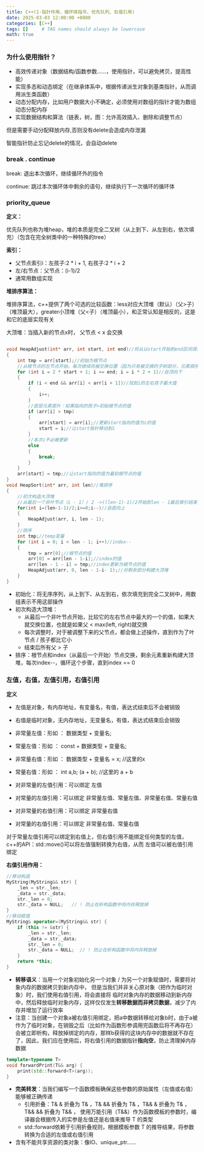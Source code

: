 ```yaml
---
title: C++(1·指针作用、循环体指令、优先队列、右值引用)
date: 2025-03-03 12:00:00 +0800
categories: [C++]
tags: []     # TAG names should always be lowercase
math: true
---
```

### 为什么使用指针？

* 高效传递对象（数据结构/函数参数……，使用指针，可以避免拷贝，提高性能）
* 实现多态和动态绑定（在继承体系中，根据传递派生对象到基类指针，从而调用派生类函数）
* 动态分配内存，比如用户数据大小不确定，必须使用对数组的指针才能为数组动态分配内存
* 实现数据结构和算法（链表，树，图：允许高效插入、删除和调整节点）

但是需要手动分配释放内存,否则没有delete会造成内存泄漏

智能指针防止忘记delete的情况，会自动delete


### break . continue

break: 退出本次循环，继续循环外的指令

continue: 跳过本次循环体中剩余的语句，继续执行下一次循环的循环体

### priority_queue

**定义：**

优先队列也称为堆heap，堆的本质是完全二叉树（从上到下、从左到右，依次填充）（包含在完全树类中的一种特殊的tree）

**索引：**

* 父节点索引i：左孩子:2 * i + 1, 右孩子:2 * i + 2
* 左/右节点：父节点：(i-1)/2
* 通常用数组实现

**堆排序算法：**

堆排序算法，c++提供了两个可选的比较函数：less对应大顶堆（默认）（父>子）（堆顶最大），greater小顶堆（父<子）（堆顶最小），和正常认知是相反的，这是和它的底层实现有关

大顶堆：当插入新的节点x时， 父节点 < x 会交换

```c++

void HeapAdjust(int* arr, int start, int end)//将从以start开始到end区间调整为大根堆
{
	int tmp = arr[start];//初始为根节点
	//从根节点的左节点开始，每次继续向被交换位置（因为只有被交换的子树部分，元素顺序才可能错误）的左指针搜索
	for (int i = 2 * start + 1; i <= end; i = i * 2 + 1)//自顶向下
	{
		if (i < end && arr[i] < arr[i + 1])//找到i的左右孩子最大值
		{
			i++;
		}
        //底层元素提升：如果指向的孩子>初始根节点的值
		if (arr[i] > tmp)
		{
			arr[start] = arr[i];//更新start指向的值为i的值
			start = i;//让start指针移动到i
		}
        //本次i不必被更新
		else
		{
			break;
		}
	}
	arr[start] = tmp;//让start指向的值为最初根节点的值
}
void HeapSort(int* arr, int len)//堆排序
{
	//初次构造大顶堆
	//从最后一个非叶节点（i - 1）/ 2 ->((len-1)-1)/2开始到len - 1最后索引结束的区间，每次找或左或父的节点i--，直到根节点0为止
	for(int i=(len-1-1)/2;i>=0;i--)//自底向上
	{
		HeapAdjust(arr, i, len - 1);
	}
	//排序
	int tmp;//temp变量
	for (int i = 0; i < len - 1; i++)//index--
	{
		tmp = arr[0];//根节点的值
		arr[0] = arr[len - 1-i];//index的值 
		arr[len - 1 - i] = tmp;//index更新为根节点的值
		HeapAdjust(arr, 0, len - 1-i- 1);//对剩余部分构建大顶堆
	}
}
```
* 初始化：将无序序列，从上到下、从左到右，依次填充到完全二叉树中，用数组表示不用这部操作
* 初次构造大顶堆：
  * 从最后一个非叶节点开始，比较它的左右节点中最大的一个的值，如果大就交换位置，也就是如果父 < max(left, right)就交换
  * 每次调整时，对于被调整下来的父节点，都会做上述操作，直到作为了叶节点 / 孩子都比它小
  * 结束后所有父 > 子
* 排序：根节点和index（从最后一个开始）节点交换，剩余元素重新构建大顶堆，每次index--，循环这个步骤，直到index == 0

### 左值，右值，左值引用，右值引用

**定义**

* 左值是对象，有内存地址，有变量名，有值，表达式结束后不会被销毁
* 右值是临时对象，无内存地址，无变量名，有值，表达式结束后会销毁

* 非常量左值：形如 ： 数据类型 + 变量名;
* 常量左值：形如 ： const + 数据类型 + 变量名;
* 非常量右值：形如 ： 数据类型 + 变量名 = x; //这里的x
* 常量右值：形如 ： int a,b; (a + b); //这里的 a + b

* 对非常量的左值引用：可以绑定 左值
* 对常量的左值引用：可以绑定 非常量左值、常量左值、非常量右值、常量右值
* 对非常量的右值引用：可以绑定 非常量右值
* 对常量的右值引用：可以绑定 非常量右值、常量右值

对于常量左值引用可以绑定到右值上，但右值引用不能绑定任何类型的左值，c++的API：std::move()可以将左值强制转换为右值，从而 左值可以被右值引用绑定

**右值引用作用：**

```c++
//移动构造
MyString(MyString&& str) { 
    _len = str._len; 
    _data = str._data; 
    str._len = 0; 
    str._data = NULL;   // ! 防止在析构函数中将内存释放掉
}
//移动赋值
MyString& operator=(MyString&& str) { 
    if (this != &str) { 
        _len = str._len; 
        _data = str._data; 
        str._len = 0; 
        str._data = NULL;  // ! 防止在析构函数中将内存释放掉
    } 
    return *this; 
}
```

* **转移语义**：当用一个对象初始化另一个对象 / 为另一个对象赋值时，需要将对象内存的数据拷贝到新内存中， 但是当我们并非关心原对象（把作为临时对象）时，我们使用右值引用，将会直接将 临时对象内存的数据移动到新内存中，然后释放临时对象内存，这样仅仅发生**转移数据而非拷贝数据**，减少了内存并增加了运行效率
* 注意：当创建一个对象a被右值引用绑定，把a中数据转移给对象b时，由于a被作为了临时对象，在销毁之后（比如作为函数形参调用完函数后将不再存在）会被立即析构，释放掉绑定的内存，那样b获得的这块内存中的数据就不存在了，因此，我们应在使用后，将右值引用的数据指针**指向空**，防止清理掉内存数据

```c++
template<typename T>
void forwardPrint(T&& arg) {
    print(std::forward<T>(arg));
}
```
* **完美转发**：当我们编写一个函数模板确保这些参数的原始属性（左值或右值）能够被正确传递
  * 引用折叠：T& & 折叠为 T& ，T& && 折叠为 T& ，T&& & 折叠为 T& ，T&& && 折叠为 T&& ， 使用万能引用（T&&）作为函数模板的参数时，编译器会根据传入的实参是左值还是右值来推导 T 的类型
  *  std::forward依赖于引用折叠规则，根据模板参数 T 的推导结果，将参数转换为合适的左值或右值引用
* 含有不能共享资源的类对象：像IO、unique_ptr……






